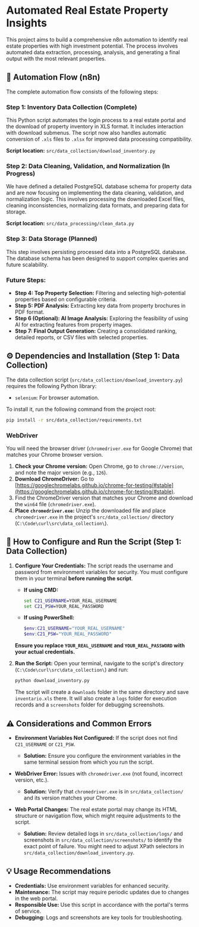 # Automated Real Estate Property Insights

This project aims to build a comprehensive n8n automation to identify real estate properties with high investment potential. The process involves automated data extraction, processing, analysis, and generating a final output with the most relevant properties.

## 🎯 Automation Flow (n8n)

The complete automation flow consists of the following steps:

### Step 1: Inventory Data Collection (Complete)

This Python script automates the login process to a real estate portal and the download of property inventory in XLS format. It includes interaction with download submenus. The script now also handles automatic conversion of `.xls` files to `.xlsx` for improved data processing compatibility.

**Script location:** `src/data_collection/download_inventory.py`

### Step 2: Data Cleaning, Validation, and Normalization (In Progress)

We have defined a detailed PostgreSQL database schema for property data and are now focusing on implementing the data cleaning, validation, and normalization logic. This involves processing the downloaded Excel files, cleaning inconsistencies, normalizing data formats, and preparing data for storage.

**Script location:** `src/data_processing/clean_data.py`

### Step 3: Data Storage (Planned)

This step involves persisting processed data into a PostgreSQL database. The database schema has been designed to support complex queries and future scalability.

### Future Steps:

*   **Step 4: Top Property Selection:** Filtering and selecting high-potential properties based on configurable criteria.
*   **Step 5: PDF Analysis:** Extracting key data from property brochures in PDF format.
*   **Step 6 (Optional): AI Image Analysis:** Exploring the feasibility of using AI for extracting features from property images.
*   **Step 7: Final Output Generation:** Creating a consolidated ranking, detailed reports, or CSV files with selected properties.

## ⚙️ Dependencies and Installation (Step 1: Data Collection)

The data collection script (`src/data_collection/download_inventory.py`) requires the following Python library:

*   `selenium`: For browser automation.

To install it, run the following command from the project root:

```bash
pip install -r src/data_collection/requirements.txt
```

### WebDriver

You will need the browser driver (`chromedriver.exe` for Google Chrome) that matches your Chrome browser version.

1.  **Check your Chrome version:** Open Chrome, go to `chrome://version`, and note the major version (e.g., `126`).
2.  **Download ChromeDriver:** Go to [https://googlechromelabs.github.io/chrome-for-testing/#stable](https://googlechromelabs.github.io/chrome-for-testing/#stable).
3.  Find the ChromeDriver version that matches your Chrome and download the `win64` file (`chromedriver.exe`).
4.  **Place `chromedriver.exe`:** Unzip the downloaded file and place `chromedriver.exe` in the project's `src/data_collection/` directory (`C:\Code\curl\src\data_collection\`).

## 🚀 How to Configure and Run the Script (Step 1: Data Collection)

1.  **Configure Your Credentials:**
    The script reads the username and password from environment variables for security. You must configure them in your terminal **before running the script**.

    *   **If using CMD:**
        ```cmd
        set C21_USERNAME=YOUR_REAL_USERNAME
        set C21_PSW=YOUR_REAL_PASSWORD
        ```
    *   **If using PowerShell:**
        ```powershell
        $env:C21_USERNAME="YOUR_REAL_USERNAME"
        $env:C21_PSW="YOUR_REAL_PASSWORD"
        ```
    **Ensure you replace `YOUR_REAL_USERNAME` and `YOUR_REAL_PASSWORD` with your actual credentials.**

2.  **Run the Script:**
    Open your terminal, navigate to the script's directory (`C:\Code\curl\src\data_collection\`) and run:

    ```bash
    python download_inventory.py
    ```

    The script will create a `downloads` folder in the same directory and save `inventario.xls` there. It will also create a `logs` folder for execution records and a `screenshots` folder for debugging screenshots.

## ⚠️ Considerations and Common Errors

*   **Environment Variables Not Configured:** If the script does not find `C21_USERNAME` or `C21_PSW`.
    *   **Solution:** Ensure you configure the environment variables in the same terminal session from which you run the script.

*   **WebDriver Error:** Issues with `chromedriver.exe` (not found, incorrect version, etc.).
    *   **Solution:** Verify that `chromedriver.exe` is in `src/data_collection/` and its version matches your Chrome.

*   **Web Portal Changes:** The real estate portal may change its HTML structure or navigation flow, which might require adjustments to the script.
    *   **Solution:** Review detailed logs in `src/data_collection/logs/` and screenshots in `src/data_collection/screenshots/` to identify the exact point of failure. You might need to adjust XPath selectors in `src/data_collection/download_inventory.py`.

## 💡 Usage Recommendations

*   **Credentials:** Use environment variables for enhanced security.
*   **Maintenance:** The script may require periodic updates due to changes in the web portal.
*   **Responsible Use:** Use this script in accordance with the portal's terms of service.
*   **Debugging:** Logs and screenshots are key tools for troubleshooting.

